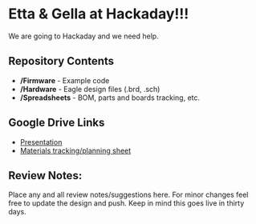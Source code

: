 Etta & Gella at Hackaday!!!
========================================

We are going to Hackaday and we need help. 

Repository Contents
-------------------
* **/Firmware** - Example code 
* **/Hardware** - Eagle design files (.brd, .sch)
* **/Spreadsheets** - BOM, parts and boards tracking, etc.

Google Drive Links
-------------------
* [Presentation](https://docs.google.com/presentation/d/1X1z0bJy7SYfVST1Kgu7OEDOKLFOzCg2_WMVUaLJVd0Q/edit?usp=sharing)
* [Materials tracking/planning sheet](https://docs.google.com/spreadsheets/d/1CBFWTrXIt5ifk95HX9c60-q3SKehwmjZQ0Fra5JSir4/edit?usp=sharing)

Review Notes: 
--------------
Place any and all review notes/suggestions here. For minor changes feel free to update the design and push. Keep in mind this goes live in thirty days.  




